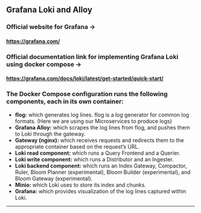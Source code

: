 ## Grafana Loki and Alloy

### Official website for Grafana ->
#### https://grafana.com/

### Official documentation link for implementing Grafana Loki using docker compose ->
#### https://grafana.com/docs/loki/latest/get-started/quick-start/

### The Docker Compose configuration runs the following components, each in its own container:
- **flog:** which generates log lines. flog is a log generator for common log formats. (Here we are using our Microservices to produce logs)
- **Grafana Alloy:** which scrapes the log lines from flog, and pushes them to Loki through the gateway.
- **Gateway (nginx):** which receives requests and redirects them to the appropriate container based on the request’s URL.
- **Loki read component:** which runs a Query Frontend and a Querier.
- **Loki write component:** which runs a Distributor and an Ingester.
- **Loki backend component:** which runs an Index Gateway, Compactor, Ruler, Bloom Planner (experimental), Bloom Builder (experimental), and Bloom Gateway (experimental).
- **Minio:** which Loki uses to store its index and chunks.
- **Grafana:** which provides visualization of the log lines captured within Loki.

-------------------------------------------------------------------------------------------------------------------------------